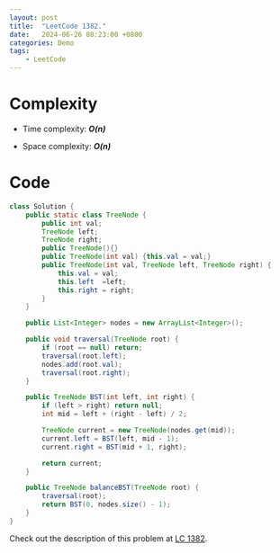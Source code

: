 ```yaml
---
layout: post
title:  "LeetCode 1382."
date:   2024-06-26 08:23:00 +0800
categories: Demo
tags: 
    - LeetCode
---
```


# Complexity
- Time complexity: ***O(n)***

- Space complexity: ***O(n)***

# Code
```java
class Solution {
    public static class TreeNode {
        public int val;
        TreeNode left;
        TreeNode right;
        public TreeNode(){}
        public TreeNode(int val) {this.val = val;}
        public TreeNode(int val, TreeNode left, TreeNode right) {
            this.val = val;
            this.left  =left;
            this.right = right;
        }
    }

    public List<Integer> nodes = new ArrayList<Integer>();

    public void traversal(TreeNode root) {
        if (root == null) return;
        traversal(root.left);
        nodes.add(root.val);
        traversal(root.right);
    }

    public TreeNode BST(int left, int right) {
        if (left > right) return null;
        int mid = left + (right - left) / 2;

        TreeNode current = new TreeNode(nodes.get(mid));
        current.left = BST(left, mid - 1);
        current.right = BST(mid + 1, right);

        return current;
    }

    public TreeNode balanceBST(TreeNode root) {
        traversal(root);
        return BST(0, nodes.size() - 1);
    }
}
```

Check out the description of this problem at [LC 1382][LC-1382].

[LC-1382]: https://leetcode.com/problems/balance-a-binary-search-tree/description
